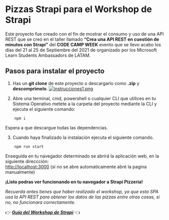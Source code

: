 # **Pizzas Strapi para el Workshop de Strapi**

Este proyecto fue creado con el fin de mostrar el consumo y uso de una API REST que se creó en el taller llamado **“Crea una API REST en cuestión de minutos con Strapi”** del **CODE CAMP WEEK** evento que se llevo acabo los días del 21 al 25 de Septiembre del 2021 de organizado por los Microsoft Learn Students Ambassadors de LATAM. 
## **Pasos para instalar el proyecto**

1. Has un **git clone** de este proyecto o descargarlo como **.zip** y **descomprimelo**.
[![instrucciones1.png](https://i.postimg.cc/zDS9GV15/instrucciones1.png)](https://postimg.cc/grjMMcJB)

2. Abre una terminal, cmd, powershell o cualquier CLI que utilices en tu Sistema Operativo metete a la carpeta del proyecto mediante la CLI y ejecuta el siguiente comando:
```
    npm i
```
Espera a que descargue todas las dependencias.

3. Cuando haya finalizado la instalación ejecuta el siguiente comando.
```
    npm run start
```

Enseguida en tu navegador determinado se abrirá la aplicación web, en la siguiente direccción:\
[http://localhost:3000](http://localhost:3000) (sí no se abre automaticamente abré la pagina manualmente)

**¡Listo podras ver funcionando en tu navegador a Strapi Pizzeria!**

_Recuerda antes tienes que haber realizado el workshop, ya que esta SPA usa la API REST para obtener los datos de las pizzas entre otras cosas, si no, no funcionara correctamente._

👉 _**[Guía del Workshop de Strapi](https://workshop-strapi.super.site/)**_ 👈